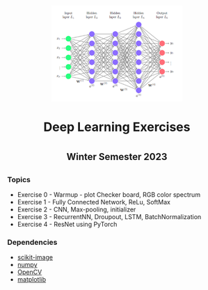 <div style="border-bottom:none;">
  <div align="center">
    <img src="imgs/deep-learning.png" width="300">
    <h1>Deep Learning Exercises <h1>
      <h2>Winter Semester 2023<h2>
  </div>
</div>

### Topics
* Exercise 0 - Warmup - plot Checker board, RGB color spectrum
* Exercise 1 - Fully Connected Network, ReLu, SoftMax
* Exercise 2 - CNN, Max-pooling, initializer
* Exercise 3 - RecurrentNN, Droupout, LSTM, BatchNormalization
* Exercise 4 - ResNet using PyTorch

### Dependencies

* [scikit-image](http://scikit-image.org/)
* [numpy](https://www.numpy.org/)
* [OpenCV](https://pypi.org/project/opencv-python/)
* [matplotlib](https://matplotlib.org)